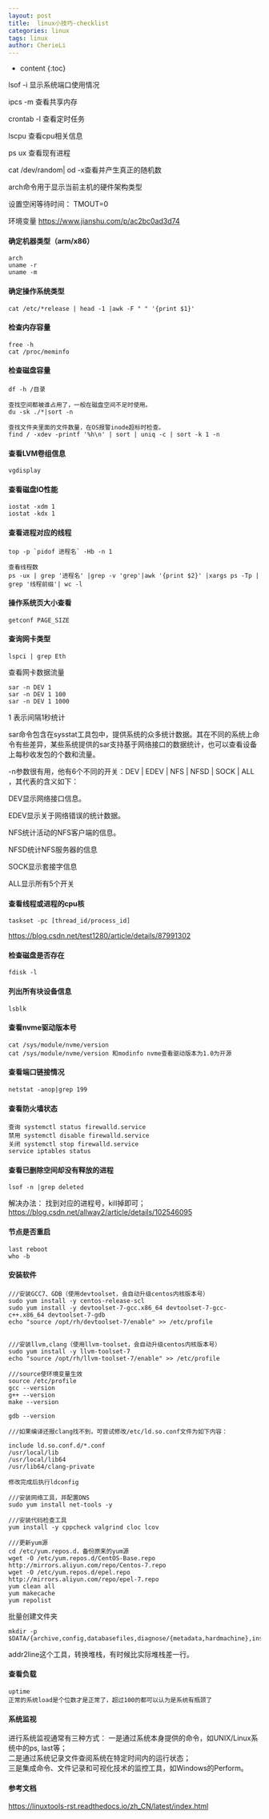 ```yaml
---
layout: post
title:  linux小技巧-checklist
categories: linux
tags: linux
author: CherieLi
---
```


* content
{:toc}  

lsof -i 显示系统端口使用情况

ipcs -m 查看共享内存

crontab -l 查看定时任务

lscpu 查看cpu相关信息

ps ux 查看现有进程  

cat /dev/random| od -x查看并产生真正的随机数

arch命令用于显示当前主机的硬件架构类型


设置空闲等待时间： TMOUT=0

环境变量 https://www.jianshu.com/p/ac2bc0ad3d74



#### 确定机器类型（arm/x86）

```
arch
uname -r
uname -m
```

#### 确定操作系统类型

```
cat /etc/*release | head -1 |awk -F " " '{print $1}'
```



#### 检查内存容量

```
free -h
cat /proc/meminfo
```



#### 检查磁盘容量

```
df -h /目录

查找空间都被谁占用了，一般在磁盘空间不足时使用。
du -sk ./*|sort -n  

查找文件夹里面的文件数量，在OS报警inode超标时检查。
find / -xdev -printf '%h\n' | sort | uniq -c | sort -k 1 -n
```

#### 查看LVM卷组信息

```
vgdisplay
```

#### 查看磁盘IO性能

```
iostat -xdm 1
iostat -kdx 1
```

#### 查看进程对应的线程

```
top -p `pidof 进程名` -Hb -n 1

查看线程数
ps -ux | grep '进程名' |grep -v 'grep'|awk '{print $2}' |xargs ps -Tp | grep '线程前缀'| wc -l
```

#### 操作系统页大小查看

```
getconf PAGE_SIZE
```

#### 查询网卡类型

```
lspci | grep Eth 
```



查看网卡数据流量

```
sar -n DEV 1
sar -n DEV 1 100
sar -n DEV 1 1000

```

1 表示间隔1秒统计

sar命令包含在sysstat工具包中，提供系统的众多统计数据。其在不同的系统上命令有些差异，某些系统提供的sar支持基于网络接口的数据统计，也可以查看设备上每秒收发包的个数和流量。

-n参数很有用，他有6个不同的开关：DEV | EDEV | NFS | NFSD | SOCK | ALL ，其代表的含义如下：

DEV显示网络接口信息。

EDEV显示关于网络错误的统计数据。

NFS统计活动的NFS客户端的信息。

NFSD统计NFS服务器的信息

SOCK显示套接字信息

ALL显示所有5个开关

#### 查看线程或进程的cpu核

```
taskset -pc [thread_id/process_id]
```
https://blog.csdn.net/test1280/article/details/87991302  


#### 检查磁盘是否存在

```
fdisk -l
```

#### 列出所有块设备信息

```
lsblk
```

#### 查看nvme驱动版本号

```
cat /sys/module/nvme/version
cat /sys/module/nvme/version 和modinfo nvme查看驱动版本为1.0为开源
```

#### 查看端口链接情况

```
netstat -anop|grep 199
```

#### 查看防火墙状态

```
查询 systemctl status firewalld.service
禁用 systemctl disable firewalld.service
关闭 systemctl stop firewalld.service
service iptables status
```

#### 查看已删除空间却没有释放的进程
```
lsof -n |grep deleted
```
解决办法：
找到对应的进程号，kill掉即可；
https://blog.csdn.net/allway2/article/details/102546095  

#### 节点是否重启
```
last reboot
who -b
```
#### 安装软件
```
///安装GCC7、GDB（使用devtoolset，会自动升级centos内核版本号）
sudo yum install -y centos-release-scl
sudo yum install -y devtoolset-7-gcc.x86_64 devtoolset-7-gcc-c++.x86_64 devtoolset-7-gdb
echo "source /opt/rh/devtoolset-7/enable" >> /etc/profile


///安装llvm,clang（使用llvm-toolset，会自动升级centos内核版本号）
sudo yum install -y llvm-toolset-7
echo "source /opt/rh/llvm-toolset-7/enable" >> /etc/profile

///source使环境变量生效
source /etc/profile
gcc --version
g++ --version
make --version

gdb --version

///如果编译还报clang找不到，可尝试修改/etc/ld.so.conf文件为如下内容：

include ld.so.conf.d/*.conf
/usr/local/lib
/usr/local/lib64
/usr/lib64/clang-private

修改完成后执行ldconfig

///安装网络工具，并配置DNS
sudo yum install net-tools -y

///安装代码检查工具
yum install -y cppcheck valgrind cloc lcov

///更新yum源
cd /etc/yum.repos.d，备份原来的yum源
wget -O /etc/yum.repos.d/CentOS-Base.repo http://mirrors.aliyun.com/repo/Centos-7.repo
wget -O /etc/yum.repos.d/epel.repo http://mirrors.aliyun.com/repo/epel-7.repo
yum clean all
yum makecache
yum repolist

```

批量创建文件夹
```
mkdir -p $DATA/{archive,config,databasefiles,diagnose/{metadata,hardmachine},instance,local_filesystem,log/{run,trace,audit,alarm,alert,listener}}
```
addr2line这个工具，转换堆栈，有时候比实际堆栈差一行。

#### 查看负载
```
uptime
正常的系统load是个位数才是正常了，超过100的都可以认为是系统有瓶颈了
```
#### 系统监视
进行系统监视通常有三种方式：
一是通过系统本身提供的命令，如UNIX/Linux系统中的ps, last等；  
二是通过系统记录文件查阅系统在特定时间内的运行状态；  
三是集成命令、文件记录和可视化技术的监控工具，如Windows的Perform。  

#### 参考文档
https://linuxtools-rst.readthedocs.io/zh_CN/latest/index.html
